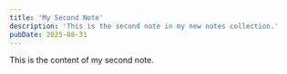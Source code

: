 ```yaml
---
title: 'My Second Note'
description: 'This is the second note in my new notes collection.'
pubDate: 2025-08-31
---
```


This is the content of my second note.
